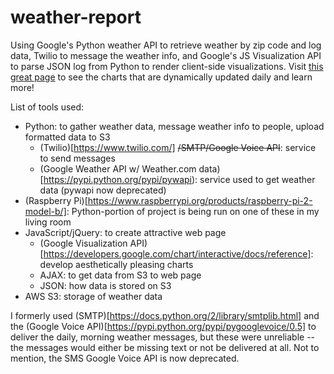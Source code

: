 # weather-report
Using Google's Python weather API to retrieve weather by zip code and log data, Twilio to message the weather info, and Google's JS Visualization API to parse JSON log from Python to render client-side visualizations. Visit [this great page](http://bryceogden.com/weather/ "bryceogden.com/weather") to see the charts that are dynamically updated daily and learn more!

List of tools used:
- Python: to gather weather data, message weather info to people, upload formatted data to S3
  - (Twilio)[https://www.twilio.com/] ~~/SMTP/Google Voice API~~: service to send messages
  - (Google Weather API w/ Weather.com data)[https://pypi.python.org/pypi/pywapi): service used to get weather data (pywapi now deprecated)
- (Raspberry Pi)[https://www.raspberrypi.org/products/raspberry-pi-2-model-b/]: Python-portion of project is being run on one of these in my living room
- JavaScript/jQuery: to create attractive web page
  - (Google Visualization API)[https://developers.google.com/chart/interactive/docs/reference]: develop aesthetically pleasing charts
  - AJAX: to get data from S3 to web page
  - JSON: how data is stored on S3
- AWS S3: storage of weather data

I formerly used (SMTP)[https://docs.python.org/2/library/smtplib.html] and the (Google Voice API)[https://pypi.python.org/pypi/pygooglevoice/0.5] to deliver the daily, morning weather messages, but these were unreliable -- the messages would either be missing text or not be delivered at all. Not to mention, the SMS Google Voice API is now deprecated.
